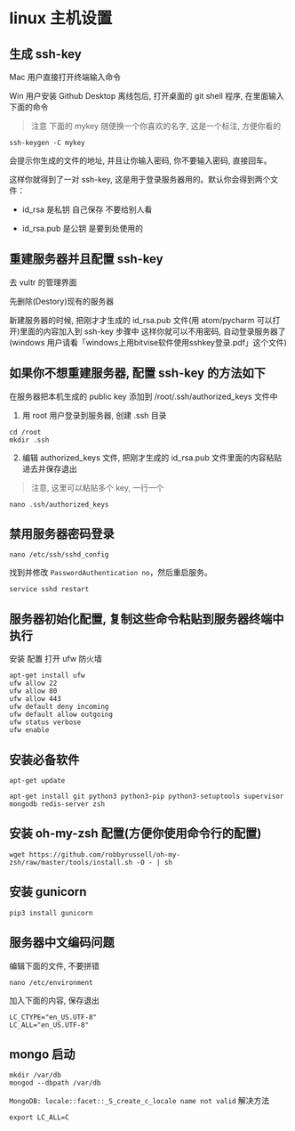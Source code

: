 # linux 主机设置

## 生成 ssh-key

Mac 用户直接打开终端输入命令

Win 用户安装 Github Desktop 离线包后, 打开桌面的 git shell 程序, 在里面输入下面的命令

>注意 下面的 mykey 随便换一个你喜欢的名字, 这是一个标注, 方便你看的

```
ssh-keygen -C mykey
```

会提示你生成的文件的地址, 并且让你输入密码, 你不要输入密码, 直接回车。

这样你就得到了一对 ssh-key, 这是用于登录服务器用的。默认你会得到两个文件：

* id_rsa 是私钥 自己保存 不要给别人看

* id_rsa.pub 是公钥 是要到处使用的

## 重建服务器并且配置 ssh-key

去 vultr 的管理界面

先删除(Destory)现有的服务器

新建服务器的时候, 把刚才才生成的 id_rsa.pub 文件(用 atom/pycharm 可以打开)里面的内容加入到 ssh-key 步骤中
这样你就可以不用密码, 自动登录服务器了(windows 用户请看「windows上用bitvise软件使用sshkey登录.pdf」这个文件)

## 如果你不想重建服务器, 配置 ssh-key 的方法如下

在服务器把本机生成的 public key 添加到 /root/.ssh/authorized_keys 文件中

1. 用 root 用户登录到服务器, 创建 .ssh 目录
```
cd /root
mkdir .ssh
```
2. 编辑 authorized_keys 文件, 把刚才生成的 id_rsa.pub 文件里面的内容粘贴进去并保存退出

>注意, 这里可以粘贴多个 key, 一行一个
```
nano .ssh/authorized_keys
```

## 禁用服务器密码登录

```
nano /etc/ssh/sshd_config
```
找到并修改 `PasswordAuthentication no`，然后重启服务。
```
service sshd restart
```

## 服务器初始化配置, 复制这些命令粘贴到服务器终端中执行


安装 配置 打开 ufw 防火墙
```
apt-get install ufw
ufw allow 22
ufw allow 80
ufw allow 443
ufw default deny incoming
ufw default allow outgoing
ufw status verbose
ufw enable
```

## 安装必备软件

```
apt-get update

```

```
apt-get install git python3 python3-pip python3-setuptools supervisor mongodb redis-server zsh

```

## 安装 oh-my-zsh 配置(方便你使用命令行的配置)
```
wget https://github.com/robbyrussell/oh-my-zsh/raw/master/tools/install.sh -O - | sh

```
## 安装 gunicorn
```
pip3 install gunicorn
```

## 服务器中文编码问题

编辑下面的文件, 不要拼错
```
nano /etc/environment
```
加入下面的内容, 保存退出
```
LC_CTYPE="en_US.UTF-8"
LC_ALL="en_US.UTF-8"
```

## mongo 启动

```
mkdir /var/db
mongod --dbpath /var/db
```

`MongoDB: locale::facet::_S_create_c_locale name not valid` 解决方法

```
export LC_ALL=C
```
